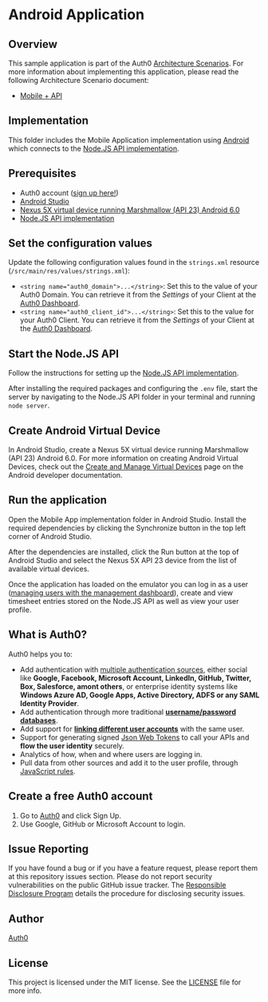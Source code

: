 # Android Application

## Overview

This sample application is part of the Auth0 [Architecture Scenarios](https://auth0.com/docs/architecture-scenarios). For more information about implementing this application, please read the following Architecture Scenario document:

* [Mobile + API](https://auth0.com/docs/architecture-scenarios/application/mobile-api)

## Implementation

This folder includes the Mobile Application implementation using [Android](https://developer.android.com/index.html) which connects to the [Node.JS API implementation](https://github.com/auth0-samples/auth0-pnp-abc-timesheets/tree/master/timesheets-api/node).

## Prerequisites

* Auth0 account ([sign up here!](https://auth0.com/signup))
* [Android Studio](https://developer.android.com/studio/index.html)
* [Nexus 5X virtual device running Marshmallow (API 23) Android 6.0](https://developer.android.com/studio/run/managing-avds.html)
* [Node.JS API implementation](https://github.com/auth0-samples/auth0-pnp-abc-timesheets/tree/master/timesheets-api/node)

## Set the configuration values

Update the following configuration values found in the `strings.xml` resource (`/src/main/res/values/strings.xml`):

* `<string name="auth0_domain">...</string>`: Set this to the value of your Auth0 Domain. You can retrieve it from the *Settings* of your Client at the [Auth0 Dashboard](https://manage.auth0.com/#/clients).
* `<string name="auth0_client_id">...</string>`: Set this to the value for your Auth0 Client. You can retrieve it from the *Settings* of your Client at the [Auth0 Dashboard](https://manage.auth0.com/#/clients).

## Start the Node.JS API

Follow the instructions for setting up the [Node.JS API implementation](https://github.com/auth0-samples/auth0-pnp-abc-timesheets/tree/master/timesheets-api/node).

After installing the required packages and configuring the `.env` file, start the server by navigating to the Node.JS API folder in your terminal and running `node server`.

## Create Android Virtual Device

In Android Studio, create a Nexus 5X virtual device running Marshmallow (API 23) Android 6.0. For more information on creating Android Virtual Devices, check out the [Create and Manage Virtual Devices](https://developer.android.com/studio/run/managing-avds.html) page on the Android developer documentation.

## Run the application

Open the Mobile App implementation folder in Android Studio. Install the required dependencies by clicking the Synchronize button in the top left corner of Android Studio.

After the dependencies are installed, click the Run button at the top of Android Studio and select the Nexus 5X API 23 device from the list of available virtual devices.

Once the application has loaded on the emulator you can log in as a user ([managing users with the management dashboard](https://auth0.com/docs/user-profile#manage-users-using-the-management-dashboard)), create and view timesheet entries stored on the Node.JS API as well as view your user profile.

## What is Auth0?

Auth0 helps you to:

* Add authentication with [multiple authentication sources](https://docs.auth0.com/identityproviders), either social like **Google, Facebook, Microsoft Account, LinkedIn, GitHub, Twitter, Box, Salesforce, amont others**, or enterprise identity systems like **Windows Azure AD, Google Apps, Active Directory, ADFS or any SAML Identity Provider**.
* Add authentication through more traditional **[username/password databases](https://docs.auth0.com/mysql-connection-tutorial)**.
* Add support for **[linking different user accounts](https://docs.auth0.com/link-accounts)** with the same user.
* Support for generating signed [Json Web Tokens](https://docs.auth0.com/jwt) to call your APIs and **flow the user identity** securely.
* Analytics of how, when and where users are logging in.
* Pull data from other sources and add it to the user profile, through [JavaScript rules](https://docs.auth0.com/rules).

## Create a free Auth0 account

1. Go to [Auth0](https://auth0.com/signup) and click Sign Up.
2. Use Google, GitHub or Microsoft Account to login.

## Issue Reporting

If you have found a bug or if you have a feature request, please report them at this repository issues section. Please do not report security vulnerabilities on the public GitHub issue tracker. The [Responsible Disclosure Program](https://auth0.com/whitehat) details the procedure for disclosing security issues.

## Author

[Auth0](auth0.com)

## License

This project is licensed under the MIT license. See the [LICENSE](LICENSE.txt) file for more info.